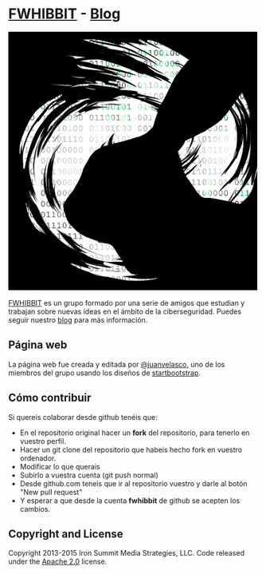 # [FWHIBBIT](http://fwhibbit.github.io/) - [Blog](http://fwhibbit.blogspot.com.es/)

![logo](/img/logo/avatar_escalado.jpg)

[FWHIBBIT](http://fwhibbit.github.io/) es un grupo formado por una serie de amigos que estudian y trabajan sobre nuevas ideas en el ámbito de la ciberseguridad. Puedes seguir nuestro [blog](http://fwhibbit.blogspot.com.es/) para más información.

## Página web

La página web fue creada y editada por [@juanvelasco](https://github.com/juanvelascogomez), uno de los miembros del grupo usando los diseños de [startbootstrap](http://startbootstrap.com/).

## Cómo contribuir

Si quereis colaborar desde github tenéis que:

  - En el repositorio original hacer un **fork** del repositorio, para tenerlo en vuestro perfil.
  - Hacer un git clone del repositorio que habeis hecho fork en vuestro ordenador.
  - Modificar lo que querais
  - Subirlo a vuestra cuenta (git push normal)
  - Desde github.com teneis que ir al repositorio vuestro y darle al botón "New pull request"
  - Y esperar a que desde la cuenta **fwhibbit** de github se acepten los cambios.


## Copyright and License

Copyright 2013-2015 Iron Summit Media Strategies, LLC. Code released under the [Apache 2.0](https://github.com/IronSummitMedia/startbootstrap-creative/blob/gh-pages/LICENSE) license.

